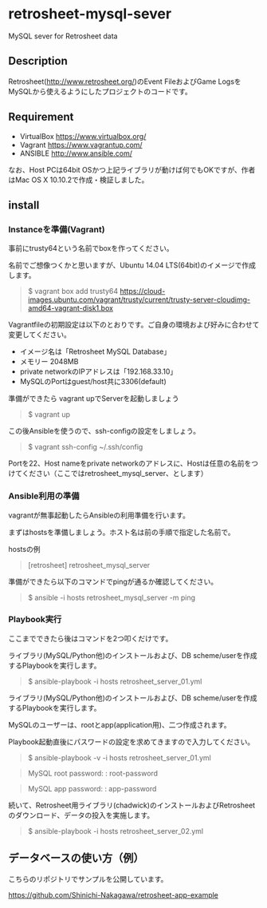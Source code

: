 # retrosheet-mysql-sever
MySQL sever for Retrosheet data

## Description

Retrosheet(http://www.retrosheet.org/)のEvent FileおよびGame LogsをMySQLから使えるようにしたプロジェクトのコードです。

## Requirement

* VirtualBox https://www.virtualbox.org/ 
* Vagrant https://www.vagrantup.com/
* ANSIBLE http://www.ansible.com/

なお、Host PCは64bit OSかつ上記ライブラリが動けば何でもOKですが、作者はMac OS X 10.10.2で作成・検証しました。

## install

### Instanceを準備(Vagrant)

事前にtrusty64という名前でboxを作ってください。

名前でご想像つくかと思いますが、Ubuntu 14.04 LTS(64bit)のイメージで作成します。

>$ vagrant box add trusty64 https://cloud-images.ubuntu.com/vagrant/trusty/current/trusty-server-cloudimg-amd64-vagrant-disk1.box

Vagrantfileの初期設定は以下のとおりです。ご自身の環境および好みに合わせて変更してください。

 * イメージ名は「Retrosheet MySQL Database」
 * メモリー 2048MB
 * private networkのIPアドレスは「192.168.33.10」
 * MySQLのPortはguest/host共に3306(default)

準備ができたら vagrant upでServerを起動しましょう

>$ vagrant up

この後Ansibleを使うので、ssh-configの設定をしましょう。

>$ vagrant ssh-config ~/.ssh/config

Portを22、Host nameをprivate networkのアドレスに、Hostは任意の名前をつけてください（ここではretrosheet_mysql_server、とします）

### Ansible利用の準備

vagrantが無事起動したらAnsibleの利用準備を行います。

まずはhostsを準備しましょう。ホスト名は前の手順で指定した名前で。

hostsの例
>[retrosheet]
>retrosheet_mysql_server

準備ができたら以下のコマンドでpingが通るか確認してください。

>$ ansible -i hosts retrosheet_mysql_server -m ping

### Playbook実行

ここまでできたら後はコマンドを2つ叩くだけです。

ライブラリ(MySQL/Python他)のインストールおよび、DB scheme/userを作成するPlaybookを実行します。

>$ ansible-playbook -i hosts retrosheet_server_01.yml

ライブラリ(MySQL/Python他)のインストールおよび、DB scheme/userを作成するPlaybookを実行します。

MySQLのユーザーは、rootとapp(application用)、二つ作成されます。

Playbook起動直後にパスワードの設定を求めてきますので入力してください。

>$ ansible-playbook -v -i hosts retrosheet_server_01.yml

>MySQL root password: : root-password

>MySQL app password: : app-password

続いて、Retrosheet用ライブラリ(chadwick)のインストールおよびRetrosheetのダウンロード、データの投入を実施します。

>$ ansible-playbook -i hosts retrosheet_server_02.yml

## データベースの使い方（例）

こちらのリポジトリでサンプルを公開しています。

https://github.com/Shinichi-Nakagawa/retrosheet-app-example
